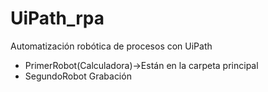 # UiPath_rpa 
Automatización robótica de procesos con UiPath
- PrimerRobot(Calculadora)->Están en la carpeta principal
- SegundoRobot Grabación
